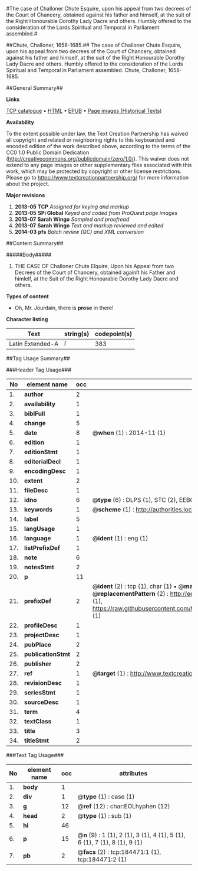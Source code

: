 #The case of Challoner Chute Esquire, upon his appeal from two decrees of the Court of Chancery, obtained against his father and himself, at the suit of the Right Honourable Dorothy Lady Dacre and others.  Humbly offered to the consideration of the Lords Spiritual and Temporal in Parliament assembled.#

##Chute, Challoner, 1658-1685.##
The case of Challoner Chute Esquire, upon his appeal from two decrees of the Court of Chancery, obtained against his father and himself, at the suit of the Right Honourable Dorothy Lady Dacre and others.  Humbly offered to the consideration of the Lords Spiritual and Temporal in Parliament assembled.
Chute, Challoner, 1658-1685.

##General Summary##

**Links**

[TCP catalogue](http://www.ota.ox.ac.uk/tcp/)  • 
[HTML](http://tei.it.ox.ac.uk/tcp/Texts-HTML/free/B08/B08772.html)  • 
[EPUB](http://tei.it.ox.ac.uk/tcp/Texts-EPUB/free/B08/B08772.epub) • 
[Page images (Historical Texts)](https://historicaltexts.jisc.ac.uk/eebo-64551098e)

**Availability**

To the extent possible under law, the Text Creation Partnership has waived all copyright and related or neighboring rights to this keyboarded and encoded edition of the work described above, according to the terms of the CC0 1.0 Public Domain Dedication (http://creativecommons.org/publicdomain/zero/1.0/). This waiver does not extend to any page images or other supplementary files associated with this work, which may be protected by copyright or other license restrictions. Please go to https://www.textcreationpartnership.org/ for more information about the project.

**Major revisions**

1. __2013-05__ __TCP__ *Assigned for keying and markup*
1. __2013-05__ __SPi Global__ *Keyed and coded from ProQuest page images*
1. __2013-07__ __Sarah Wingo__ *Sampled and proofread*
1. __2013-07__ __Sarah Wingo__ *Text and markup reviewed and edited*
1. __2014-03__ __pfs__ *Batch review (QC) and XML conversion*

##Content Summary##

#####Body#####

1. THE CASE OF Challoner Chute Eſquire, Upon his Appeal from two Decrees of the Court of Chancery, obtained againſt his Father and himſelf, at the Suit of the Right Honourable Dorothy Lady Dacre and others.

**Types of content**

  * Oh, Mr. Jourdain, there is **prose** in there!

**Character listing**


|Text|string(s)|codepoint(s)|
|---|---|---|
|Latin Extended-A|ſ|383|

##Tag Usage Summary##

###Header Tag Usage###

|No|element name|occ|attributes|
|---|---|---|---|
|1.|__author__|2||
|2.|__availability__|1||
|3.|__biblFull__|1||
|4.|__change__|5||
|5.|__date__|8| @__when__ (1) : 2014-11 (1)|
|6.|__edition__|1||
|7.|__editionStmt__|1||
|8.|__editorialDecl__|1||
|9.|__encodingDesc__|1||
|10.|__extent__|2||
|11.|__fileDesc__|1||
|12.|__idno__|6| @__type__ (6) : DLPS (1), STC (2), EEBO-CITATION (1), OCLC (1), VID (1)|
|13.|__keywords__|1| @__scheme__ (1) : http://authorities.loc.gov/ (1)|
|14.|__label__|5||
|15.|__langUsage__|1||
|16.|__language__|1| @__ident__ (1) : eng (1)|
|17.|__listPrefixDef__|1||
|18.|__note__|6||
|19.|__notesStmt__|2||
|20.|__p__|11||
|21.|__prefixDef__|2| @__ident__ (2) : tcp (1), char (1)  •  @__matchPattern__ (2) : ([0-9\-]+):([0-9IVX]+) (1), (.+) (1)  •  @__replacementPattern__ (2) : http://eebo.chadwyck.com/downloadtiff?vid=$1&page=$2 (1), https://raw.githubusercontent.com/textcreationpartnership/Texts/master/tcpchars.xml#$1 (1)|
|22.|__profileDesc__|1||
|23.|__projectDesc__|1||
|24.|__pubPlace__|2||
|25.|__publicationStmt__|2||
|26.|__publisher__|2||
|27.|__ref__|1| @__target__ (1) : http://www.textcreationpartnership.org/docs/. (1)|
|28.|__revisionDesc__|1||
|29.|__seriesStmt__|1||
|30.|__sourceDesc__|1||
|31.|__term__|4||
|32.|__textClass__|1||
|33.|__title__|3||
|34.|__titleStmt__|2||


###Text Tag Usage###

|No|element name|occ|attributes|
|---|---|---|---|
|1.|__body__|1||
|2.|__div__|1| @__type__ (1) : case (1)|
|3.|__g__|12| @__ref__ (12) : char:EOLhyphen (12)|
|4.|__head__|2| @__type__ (1) : sub (1)|
|5.|__hi__|46||
|6.|__p__|15| @__n__ (9) : 1 (1), 2 (1), 3 (1), 4 (1), 5 (1), 6 (1), 7 (1), 8 (1), 9 (1)|
|7.|__pb__|2| @__facs__ (2) : tcp:184471:1 (1), tcp:184471:2 (1)|
